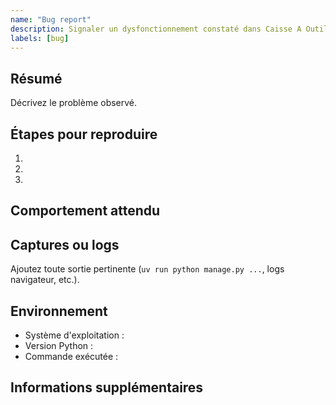 ```yaml
---
name: "Bug report"
description: Signaler un dysfonctionnement constaté dans Caisse A Outils
labels: [bug]
---
```


## Résumé
Décrivez le problème observé.

## Étapes pour reproduire
1. 
2. 
3. 

## Comportement attendu

## Captures ou logs
Ajoutez toute sortie pertinente (`uv run python manage.py ...`, logs navigateur, etc.).

## Environnement
- Système d'exploitation :
- Version Python :
- Commande exécutée :

## Informations supplémentaires

